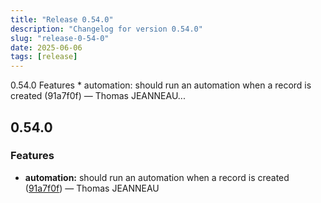 ```yaml
---
title: "Release 0.54.0"
description: "Changelog for version 0.54.0"
slug: "release-0-54-0"
date: 2025-06-06
tags: [release]
---
```


<p class="before-truncate"> 0.54.0   Features  * automation: should run an automation when a record is created (91a7f0f) — Thomas JEANNEAU...</p>

<!-- truncate -->

## 0.54.0

### Features

* **automation:** should run an automation when a record is created ([91a7f0f](https://github.com/latechforce/engine/commit/91a7f0f0a939d3661e17144eddc1d5fdbc67eb70)) — Thomas JEANNEAU
